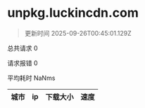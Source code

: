 
  # unpkg.luckincdn.com

  > 更新时间 2025-09-26T00:45:01.129Z
  
  总共请求 0

  请求报错 0

  平均耗时 NaNms

|城市|ip|下载大小|速度|
|-----|----------|---|---|

  